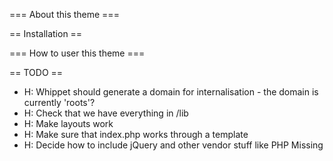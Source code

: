 === About this theme ===

== Installation ==

=== How to user this theme ===

== TODO ==

* H: Whippet should generate a domain for internalisation - the domain is currently 'roots'?
* H: Check that we have everything in /lib
* H: Make layouts work
* H: Make sure that index.php works through a template
* H: Decide how to include jQuery and other vendor stuff like PHP Missing